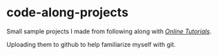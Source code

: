 # code-along-projects

Small sample projects I made from following along with *[Online Tutorials](https://www.youtube.com/channel/UCbwXnUipZsLfUckBPsC7Jog)*.

Uploading them to github to help familiarize myself with git.

